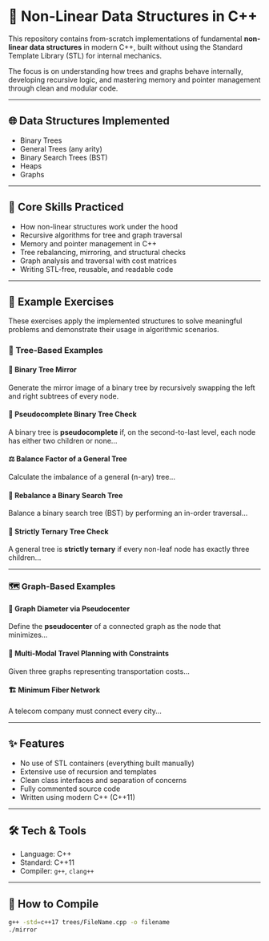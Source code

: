 # 🌳 Non-Linear Data Structures in C++

This repository contains from-scratch implementations of fundamental **non-linear data structures** in modern C++, built without using the Standard Template Library (STL) for internal mechanics.

The focus is on understanding how trees and graphs behave internally, developing recursive logic, and mastering memory and pointer management through clean and modular code.

---

## 🌐 Data Structures Implemented

- Binary Trees  
- General Trees (any arity)  
- Binary Search Trees (BST)  
- Heaps  
- Graphs  

---

## 🎯 Core Skills Practiced

- How non-linear structures work under the hood  
- Recursive algorithms for tree and graph traversal  
- Memory and pointer management in C++  
- Tree rebalancing, mirroring, and structural checks  
- Graph analysis and traversal with cost matrices  
- Writing STL-free, reusable, and readable code

---

## 🧪 Example Exercises

These exercises apply the implemented structures to solve meaningful problems and demonstrate their usage in algorithmic scenarios.

### 🌲 Tree-Based Examples

#### 🔁 Binary Tree Mirror

Generate the mirror image of a binary tree by recursively swapping the left and right subtrees of every node.

#### 🧮 Pseudocomplete Binary Tree Check

A binary tree is **pseudocomplete** if, on the second-to-last level, each node has either two children or none...

#### ⚖️ Balance Factor of a General Tree

Calculate the imbalance of a general (n-ary) tree...

#### 🔄 Rebalance a Binary Search Tree

Balance a binary search tree (BST) by performing an in-order traversal...

#### 🌳 Strictly Ternary Tree Check

A general tree is **strictly ternary** if every non-leaf node has exactly three children...

---

### 🗺️ Graph-Based Examples

#### 🧭 Graph Diameter via Pseudocenter

Define the **pseudocenter** of a connected graph as the node that minimizes...

#### 🧳 Multi-Modal Travel Planning with Constraints

Given three graphs representing transportation costs...

#### 🏗️ Minimum Fiber Network

A telecom company must connect every city...

---

## ✨ Features

- No use of STL containers (everything built manually)  
- Extensive use of recursion and templates  
- Clean class interfaces and separation of concerns  
- Fully commented source code  
- Written using modern C++ (C++11)

---

## 🛠️ Tech & Tools

- Language: C++  
- Standard: C++11  
- Compiler: `g++`, `clang++`

---

## 🚀 How to Compile

```bash
g++ -std=c++17 trees/FileName.cpp -o filename
./mirror